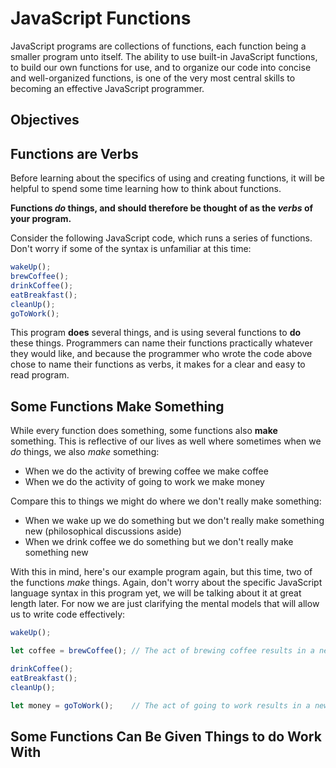 # JavaScript Functions

JavaScript programs are collections of functions, each function being a smaller program unto itself. The ability to use built-in JavaScript functions, to build our own functions for use, and to organize our code into concise and well-organized functions, is one of the very most central skills to becoming an effective JavaScript programmer.

## Objectives

## Functions are Verbs

Before learning about the specifics of using and creating functions, it will be helpful to spend some time learning how to think about functions.

**Functions _do_ things, and should therefore be thought of as the _verbs_ of your program.**

Consider the following JavaScript code, which runs a series of functions. Don't worry if some of the syntax is unfamiliar at this time:

```javascript
wakeUp();
brewCoffee();
drinkCoffee();
eatBreakfast();
cleanUp();
goToWork();
```

This program **does** several things, and is using several functions to **do** these things. Programmers can name their functions practically whatever they would like, and because the programmer who wrote the code above chose to name their functions as verbs, it makes for a clear and easy to read program.

## Some Functions Make Something

While every function does something, some functions also **make** something. This is reflective of our lives as well where sometimes when we *do* things, we also *make* something:

- When we do the activity of brewing coffee we make coffee
- When we do the activity of going to work we make money

Compare this to things we might do where we don't really make something:

- When we wake up we do something but we don't really make something new (philosophical discussions aside)
- When we drink coffee we do something but we don't really make something new

With this in mind, here's our example program again, but this time, two of the functions *make* things. Again, don't worry about the specific JavaScript language syntax in this program yet, we will be talking about it at great length later. For now we are just clarifying the mental models that will allow us to write code effectively:

```javascript
wakeUp();

let coffee = brewCoffee(); // The act of brewing coffee results in a new thing: coffee

drinkCoffee();
eatBreakfast();
cleanUp();

let money = goToWork();    // The act of going to work results in a new thing: money
```

## Some Functions Can Be Given Things to do Work With
